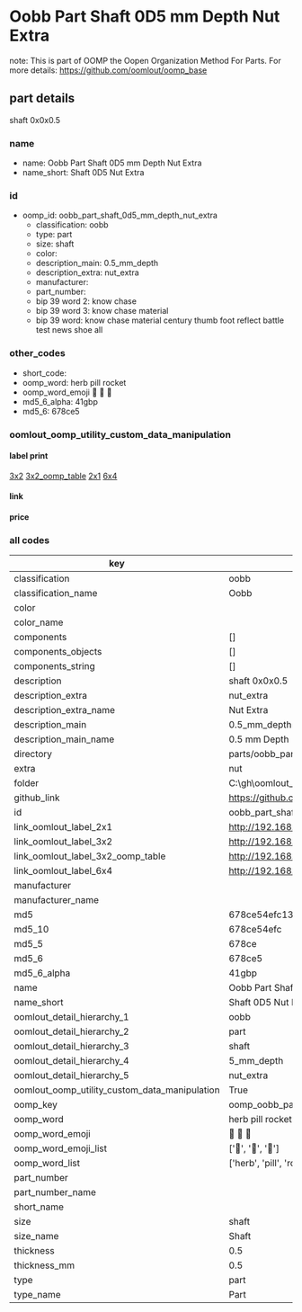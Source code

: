 # Oobb Part Shaft 0D5 mm Depth Nut Extra  

note: This is part of OOMP the Oopen Organization Method For Parts. For more details: https://github.com/oomlout/oomp_base

##  part details
  



shaft 0x0x0.5



### name
* name: Oobb Part Shaft 0D5 mm Depth Nut Extra
* name_short: Shaft 0D5 Nut Extra
### id
* oomp_id: oobb_part_shaft_0d5_mm_depth_nut_extra
  * classification: oobb
  * type: part
  * size: shaft
  * color: 
  * description_main: 0.5_mm_depth
  * description_extra: nut_extra
  * manufacturer: 
  * part_number: 
  * bip 39 word 2: know chase
  * bip 39 word 3: know chase material
  * bip 39 word: know chase material century thumb foot reflect battle test news shoe all

### other_codes
* short_code: 
* oomp_word: herb pill rocket
* oomp_word_emoji :herb: :pill: :rocket:
* md5_6_alpha: 41gbp
* md5_6: 678ce5






### oomlout_oomp_utility_custom_data_manipulation
#### label print
[3x2](http://192.168.1.245:1112/?label=oomp%2041gbp)
[3x2_oomp_table](http://192.168.1.108:1112/?label=oomp%2041gbp)
[2x1](http://192.168.1.242:1112/?label=oomp%2041gbp)
[6x4](http://192.168.1.55:1112/?label=oomp%2041gbp)    

#### link

                              

#### price







### all codes 
| key | value |  
| --- | --- |  
| classification | oobb |  
| classification_name | Oobb |  
| color |  |  
| color_name |  |  
| components | [] |  
| components_objects | [] |  
| components_string | [] |  
| description | shaft 0x0x0.5 |  
| description_extra | nut_extra |  
| description_extra_name | Nut Extra |  
| description_main | 0.5_mm_depth |  
| description_main_name | 0.5 mm Depth |  
| directory | parts/oobb_part_shaft_0d5_mm_depth_nut_extra |  
| extra | nut |  
| folder | C:\gh\oomlout_oobb_version_4_generated_parts\things\oobb_part_shaft_0d5_mm_depth_nut_extra |  
| github_link | https://github.com/oomlout/oomlout_oomp_part_src/tree/main/parts/oobb_part_shaft_0d5_mm_depth_nut_extra |  
| id | oobb_part_shaft_0d5_mm_depth_nut_extra |  
| link_oomlout_label_2x1 | http://192.168.1.242:1112/?label=oomp%2041gbp |  
| link_oomlout_label_3x2 | http://192.168.1.245:1112/?label=oomp%2041gbp |  
| link_oomlout_label_3x2_oomp_table | http://192.168.1.108:1112/?label=oomp%2041gbp |  
| link_oomlout_label_6x4 | http://192.168.1.55:1112/?label=oomp%2041gbp |  
| manufacturer |  |  
| manufacturer_name |  |  
| md5 | 678ce54efc1356856bf0b25711c9abdf |  
| md5_10 | 678ce54efc |  
| md5_5 | 678ce |  
| md5_6 | 678ce5 |  
| md5_6_alpha | 41gbp |  
| name | Oobb Part Shaft 0D5 mm Depth Nut Extra |  
| name_short | Shaft 0D5 Nut Extra |  
| oomlout_detail_hierarchy_1 | oobb |  
| oomlout_detail_hierarchy_2 | part |  
| oomlout_detail_hierarchy_3 | shaft |  
| oomlout_detail_hierarchy_4 | 5_mm_depth |  
| oomlout_detail_hierarchy_5 | nut_extra |  
| oomlout_oomp_utility_custom_data_manipulation | True |  
| oomp_key | oomp_oobb_part_shaft_0d5_mm_depth_nut_extra |  
| oomp_word | herb pill rocket |  
| oomp_word_emoji | :herb: :pill: :rocket: |  
| oomp_word_emoji_list | [':herb:', ':pill:', ':rocket:'] |  
| oomp_word_list | ['herb', 'pill', 'rocket'] |  
| part_number |  |  
| part_number_name |  |  
| short_name |  |  
| size | shaft |  
| size_name | Shaft |  
| thickness | 0.5 |  
| thickness_mm | 0.5 |  
| type | part |  
| type_name | Part |  
